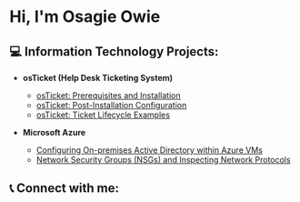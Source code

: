 # Hi, I'm Osagie Owie

## 💻 Information Technology Projects:

- **osTicket (Help Desk Ticketing System)**
  - [osTicket: Prerequisites and Installation](#)
  - [osTicket: Post-Installation Configuration](#)
  - [osTicket: Ticket Lifecycle Examples](#)

- **Microsoft Azure**
  - [Configuring On-premises Active Directory within Azure VMs](#)
  - [Network Security Groups (NSGs) and Inspecting Network Protocols](#)

## 📞 Connect with me:



<!--
**osagie8/osagie8** is a ✨ _special_ ✨ repository because its `README.md` (this file) appears on your GitHub profile.

Here are some ideas to get you started:

- 🔭 I’m currently working on ...
- 🌱 I’m currently learning ...
- 👯 I’m looking to collaborate on ...
- 🤔 I’m looking for help with ...
- 💬 Ask me about ...
- 📫 How to reach me: ...
- 😄 Pronouns: ...
- ⚡ Fun fact: ...
-->
